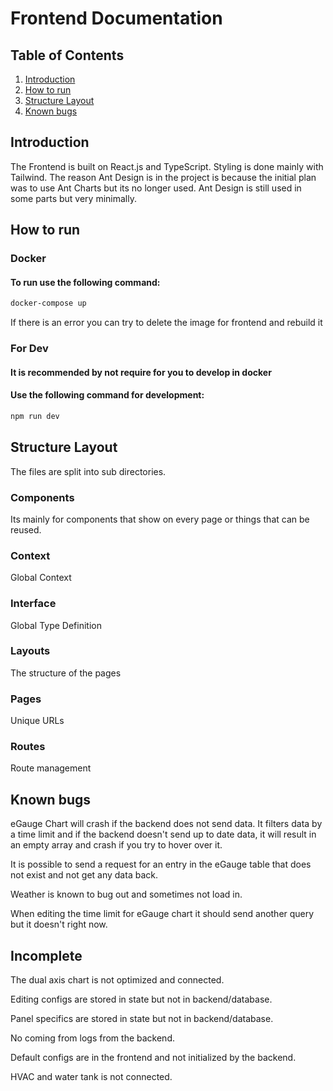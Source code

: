 # Frontend Documentation

## Table of Contents

1. [Introduction](#Introduction)
2. [How to run](#How-to-run)
3. [Structure Layout](#Structure-Layout)
4. [Known bugs](Known-bugs)

## Introduction

The Frontend is built on React.js and TypeScript. Styling is done mainly with Tailwind. The reason Ant Design is in the project is because the initial plan was to use Ant Charts but its no longer used. Ant Design is still used in some parts but very minimally.

## How to run

### Docker

#### To run use the following command:

```bash
docker-compose up
```

If there is an error you can try to delete the image for frontend and rebuild it

### For Dev

#### It is recommended by not require for you to develop in docker

#### Use the following command for development:

```bash
npm run dev
```

## Structure Layout

The files are split into sub directories.

### Components

Its mainly for components that show on every page or things that can be reused.

### Context

Global Context

### Interface

Global Type Definition

### Layouts

The structure of the pages

### Pages

Unique URLs

### Routes

Route management

## Known bugs

eGauge Chart will crash if the backend does not send data. It filters data by a time limit and if the backend doesn't send up to date data, it will result in an empty array and crash if you try to hover over it.

It is possible to send a request for an entry in the eGauge table that does not exist and not get any data back.

Weather is known to bug out and sometimes not load in.

When editing the time limit for eGauge chart it should send another query but it doesn't right now.

## Incomplete

The dual axis chart is not optimized and connected.

Editing configs are stored in state but not in backend/database.

Panel specifics are stored in state but not in backend/database.

No coming from logs from the backend.

Default configs are in the frontend and not initialized by the backend.

HVAC and water tank is not connected.
